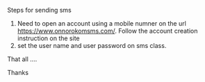 Steps for sending sms
1. Need to open an account using a mobile numner on the url https://www.onnorokomsms.com/. Follow the account creation instruction on the site
2. set the user name and user password on sms class.

That all ....

Thanks


